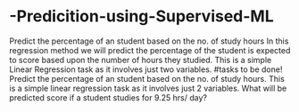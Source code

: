 # -Predicition-using-Supervised-ML
Predict the percentage of an student based on the no. of study hours
In this regression method we will predict the percentage of the student is expected to score based upon the number of hours they studied. This is a simple Linear Regression task as it involves just two variables.
#tasks to be done!
Predict the percentage of an student based on the no. of study hours.
This is a simple linear regression task as it involves just 2 variables.
What will be predicted score if a student studies for 9.25 hrs/ day?
